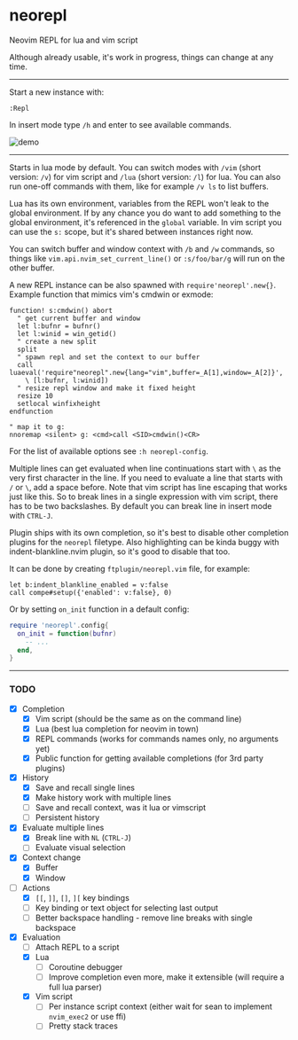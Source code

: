 # neorepl

Neovim REPL for lua and vim script

Although already usable, it's work in progress, things can change at any time.

---

Start a new instance with:
```
:Repl
```

In insert mode type `/h` and enter to see available commands.

![demo](media/demo.gif)

---

Starts in lua mode by default. You can switch modes with `/vim` (short version:
`/v`) for vim script and `/lua` (short version: `/l`) for lua. You can also run
one-off commands with them, like for example `/v ls` to list buffers.

Lua has its own environment, variables from the REPL won't leak to the global
environment. If by any chance you do want to add something to the global
environment, it's referenced in the `global` variable. In vim script you can use
the `s:` scope, but it's shared between instances right now.

You can switch buffer and window context with `/b` and `/w` commands, so things
like `vim.api.nvim_set_current_line()` or `:s/foo/bar/g` will run on the other
buffer.

A new REPL instance can be also spawned with `require'neorepl'.new{}`. Example
function that mimics vim's cmdwin or exmode:
```vim
function! s:cmdwin() abort
  " get current buffer and window
  let l:bufnr = bufnr()
  let l:winid = win_getid()
  " create a new split
  split
  " spawn repl and set the context to our buffer
  call luaeval('require"neorepl".new{lang="vim",buffer=_A[1],window=_A[2]}',
    \ [l:bufnr, l:winid])
  " resize repl window and make it fixed height
  resize 10
  setlocal winfixheight
endfunction

" map it to g:
nnoremap <silent> g: <cmd>call <SID>cmdwin()<CR>
```

For the list of available options see `:h neorepl-config`.

Multiple lines can get evaluated when line continuations start with `\` as the
very first character in the line. If you need to evaluate a line that starts
with `/` or `\`, add a space before. Note that vim script has line escaping that
works just like this. So to break lines in a single expression with vim script,
there has to be two backslashes. By default you can break line in insert mode
with `CTRL-J`.

Plugin ships with its own completion, so it's best to disable other completion
plugins for the `neorepl` filetype. Also highlighting can be kinda buggy with
indent-blankline.nvim plugin, so it's good to disable that too.

It can be done by creating `ftplugin/neorepl.vim` file, for example:
```viml
let b:indent_blankline_enabled = v:false
call compe#setup({'enabled': v:false}, 0)
```

Or by setting `on_init` function in a default config:
```lua
require 'neorepl'.config{
  on_init = function(bufnr)
    -- ...
  end,
}
```

---

### TODO

- [X] Completion
  - [X] Vim script (should be the same as on the command line)
  - [X] Lua (best lua completion for neovim in town)
  - [X] REPL commands (works for commands names only, no arguments yet)
  - [X] Public function for getting available completions (for 3rd party plugins)
- [X] History
  - [X] Save and recall single lines
  - [X] Make history work with multiple lines
  - [ ] Save and recall context, was it lua or vimscript
  - [ ] Persistent history
- [X] Evaluate multiple lines
  - [X] Break line with `NL` (`CTRL-J`)
  - [ ] Evaluate visual selection
- [X] Context change
  - [X] Buffer
  - [X] Window
- [ ] Actions
  - [X] `[[`, `]]`, `[]`, `][` key bindings
  - [ ] Key binding or text object for selecting last output
  - [ ] Better backspace handling - remove line breaks with single backspace
- [X] Evaluation
  - [ ] Attach REPL to a script
  - [X] Lua
    - [ ] Coroutine debugger
    - [ ] Improve completion even more, make it extensible (will require a full lua parser)
  - [X] Vim script
    - [ ] Per instance script context (either wait for sean to implement `nvim_exec2` or use ffi)
    - [ ] Pretty stack traces
